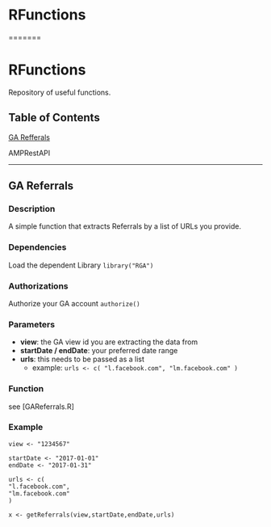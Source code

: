 # RFunctions
=======
# RFunctions

Repository of useful functions.

## Table of Contents

[GA Refferals](#user-content-ga-referrals)

AMPRestAPI

----

## GA Referrals

### Description

A simple function that extracts Referrals by a list of URLs you provide. 

### Dependencies

Load the dependent Library
`library("RGA")`

### Authorizations

Authorize your GA account
`authorize()` 

### Parameters

 - **view**: the GA view id you are extracting the data from 
 - **startDate /  endDate**: your preferred date range 
 - **urls**: this needs to be passed as a list 
	 - example: `urls <- c( "l.facebook.com", "lm.facebook.com" )`

### Function

see [GAReferrals.R]

### Example

    view <- "1234567"
    
    startDate <- "2017-01-01"
    endDate <- "2017-01-31"
    
    urls <- c(
    "l.facebook.com",
    "lm.facebook.com"
    )
    
    x <- getReferrals(view,startDate,endDate,urls)
